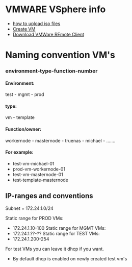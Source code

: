 # VMWARE VSphere info
- [how to upload iso files](#location-of-image-files)
- [Create VM](CreateVM.md)
- [Download VMWare REmote Client](https://customerconnect.vmware.com/en/downloads/details?downloadGroup=VMRC1205&productId=614)

# Naming convention VM's
### environment-type-function-number
#### Environment:
test - mgmt - prod
#### type:
vm - template
#### Function/owner:
workernode - masternode - truenas - michael - .......
#### For example:
- test-vm-michael-01
- prod-vm-workernode-01
- test-vm-masternode-01
- test-template-masternode


## IP-ranges and conventions
Subnet = 172.24.1.0/24

Static range for PROD VMs:
- 172.24.1.10-100
Static range for MGMT VMs:
- 172.24.1.??-??
Static range for TEST VMs:
- 172.24.1.200-254


For test VMs you can leave it dhcp if you want.
- By default dhcp is enabled on newly created test vm's






